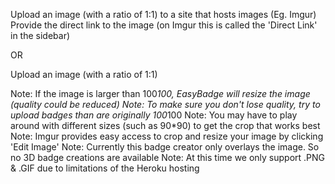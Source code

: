 Upload an image (with a ratio of 1:1) to a site that hosts images (Eg. Imgur)
Provide the direct link to the image (on Imgur this is called the 'Direct Link' in the sidebar)

OR

Upload an image (with a ratio of 1:1)

Note: If the image is larger than 100*100, EasyBadge will resize the image (quality could be reduced)
Note: To make sure you don't lose quality, try to upload badges than are originally 100*100
Note: You may have to play around with different sizes (such as 90*90) to get the crop that works best
Note: Imgur provides easy access to crop and resize your image by clicking 'Edit Image'
Note: Currently this badge creator only overlays the image. So no 3D badge creations are available
Note: At this time we only support .PNG & .GIF due to limitations of the Heroku hosting